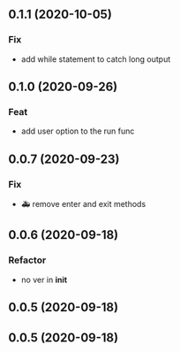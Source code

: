 ## 0.1.1 (2020-10-05)

### Fix

- add while statement to catch long output

## 0.1.0 (2020-09-26)

### Feat

- add user option to the run func

## 0.0.7 (2020-09-23)

### Fix

- :ambulance: remove enter and exit methods

## 0.0.6 (2020-09-18)

### Refactor

- no ver in __init__

## 0.0.5 (2020-09-18)

## 0.0.5 (2020-09-18)
